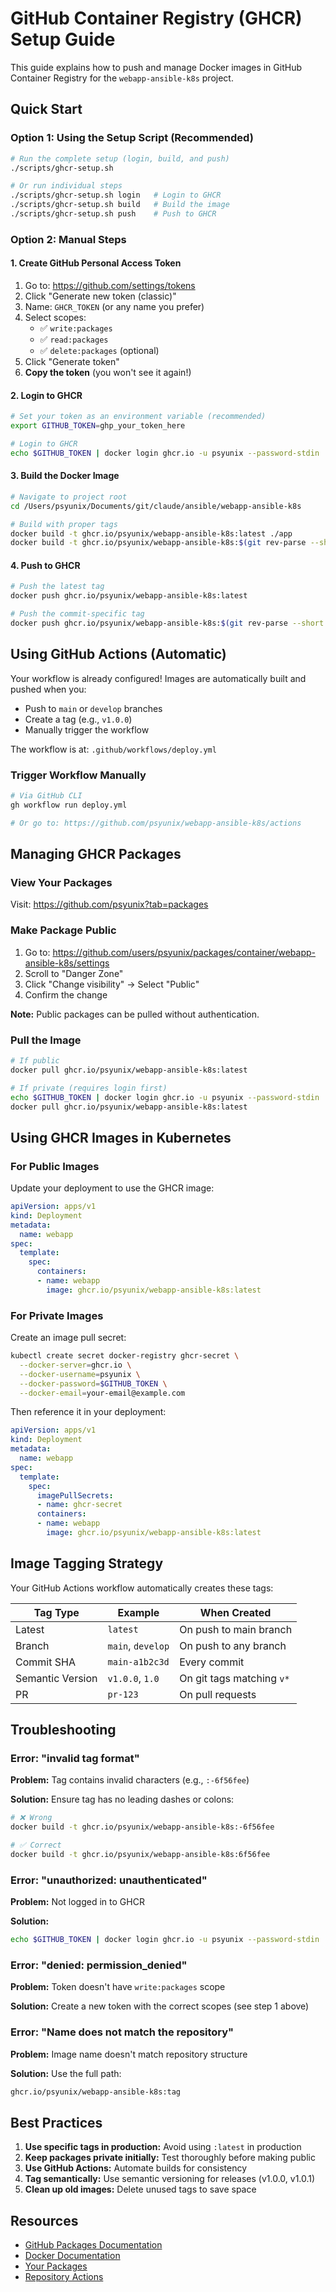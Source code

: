 # GitHub Container Registry (GHCR) Setup Guide

This guide explains how to push and manage Docker images in GitHub Container Registry for the `webapp-ansible-k8s` project.

## Quick Start

### Option 1: Using the Setup Script (Recommended)

```bash
# Run the complete setup (login, build, and push)
./scripts/ghcr-setup.sh

# Or run individual steps
./scripts/ghcr-setup.sh login   # Login to GHCR
./scripts/ghcr-setup.sh build   # Build the image
./scripts/ghcr-setup.sh push    # Push to GHCR
```

### Option 2: Manual Steps

#### 1. Create GitHub Personal Access Token

1. Go to: https://github.com/settings/tokens
2. Click "Generate new token (classic)"
3. Name: `GHCR_TOKEN` (or any name you prefer)
4. Select scopes:
   - ✅ `write:packages`
   - ✅ `read:packages`
   - ✅ `delete:packages` (optional)
5. Click "Generate token"
6. **Copy the token** (you won't see it again!)

#### 2. Login to GHCR

```bash
# Set your token as an environment variable (recommended)
export GITHUB_TOKEN=ghp_your_token_here

# Login to GHCR
echo $GITHUB_TOKEN | docker login ghcr.io -u psyunix --password-stdin
```

#### 3. Build the Docker Image

```bash
# Navigate to project root
cd /Users/psyunix/Documents/git/claude/ansible/webapp-ansible-k8s

# Build with proper tags
docker build -t ghcr.io/psyunix/webapp-ansible-k8s:latest ./app
docker build -t ghcr.io/psyunix/webapp-ansible-k8s:$(git rev-parse --short HEAD) ./app
```

#### 4. Push to GHCR

```bash
# Push the latest tag
docker push ghcr.io/psyunix/webapp-ansible-k8s:latest

# Push the commit-specific tag
docker push ghcr.io/psyunix/webapp-ansible-k8s:$(git rev-parse --short HEAD)
```

## Using GitHub Actions (Automatic)

Your workflow is already configured! Images are automatically built and pushed when you:

- Push to `main` or `develop` branches
- Create a tag (e.g., `v1.0.0`)
- Manually trigger the workflow

The workflow is at: `.github/workflows/deploy.yml`

### Trigger Workflow Manually

```bash
# Via GitHub CLI
gh workflow run deploy.yml

# Or go to: https://github.com/psyunix/webapp-ansible-k8s/actions
```

## Managing GHCR Packages

### View Your Packages

Visit: https://github.com/psyunix?tab=packages

### Make Package Public

1. Go to: https://github.com/users/psyunix/packages/container/webapp-ansible-k8s/settings
2. Scroll to "Danger Zone"
3. Click "Change visibility" → Select "Public"
4. Confirm the change

**Note:** Public packages can be pulled without authentication.

### Pull the Image

```bash
# If public
docker pull ghcr.io/psyunix/webapp-ansible-k8s:latest

# If private (requires login first)
echo $GITHUB_TOKEN | docker login ghcr.io -u psyunix --password-stdin
docker pull ghcr.io/psyunix/webapp-ansible-k8s:latest
```

## Using GHCR Images in Kubernetes

### For Public Images

Update your deployment to use the GHCR image:

```yaml
apiVersion: apps/v1
kind: Deployment
metadata:
  name: webapp
spec:
  template:
    spec:
      containers:
      - name: webapp
        image: ghcr.io/psyunix/webapp-ansible-k8s:latest
```

### For Private Images

Create an image pull secret:

```bash
kubectl create secret docker-registry ghcr-secret \
  --docker-server=ghcr.io \
  --docker-username=psyunix \
  --docker-password=$GITHUB_TOKEN \
  --docker-email=your-email@example.com
```

Then reference it in your deployment:

```yaml
apiVersion: apps/v1
kind: Deployment
metadata:
  name: webapp
spec:
  template:
    spec:
      imagePullSecrets:
      - name: ghcr-secret
      containers:
      - name: webapp
        image: ghcr.io/psyunix/webapp-ansible-k8s:latest
```

## Image Tagging Strategy

Your GitHub Actions workflow automatically creates these tags:

| Tag Type | Example | When Created |
|----------|---------|--------------|
| Latest | `latest` | On push to main branch |
| Branch | `main`, `develop` | On push to any branch |
| Commit SHA | `main-a1b2c3d` | Every commit |
| Semantic Version | `v1.0.0`, `1.0` | On git tags matching `v*` |
| PR | `pr-123` | On pull requests |

## Troubleshooting

### Error: "invalid tag format"

**Problem:** Tag contains invalid characters (e.g., `:-6f56fee`)

**Solution:** Ensure tag has no leading dashes or colons:
```bash
# ❌ Wrong
docker build -t ghcr.io/psyunix/webapp-ansible-k8s:-6f56fee

# ✅ Correct
docker build -t ghcr.io/psyunix/webapp-ansible-k8s:6f56fee
```

### Error: "unauthorized: unauthenticated"

**Problem:** Not logged in to GHCR

**Solution:**
```bash
echo $GITHUB_TOKEN | docker login ghcr.io -u psyunix --password-stdin
```

### Error: "denied: permission_denied"

**Problem:** Token doesn't have `write:packages` scope

**Solution:** Create a new token with the correct scopes (see step 1 above)

### Error: "Name does not match the repository"

**Problem:** Image name doesn't match repository structure

**Solution:** Use the full path:
```bash
ghcr.io/psyunix/webapp-ansible-k8s:tag
```

## Best Practices

1. **Use specific tags in production:** Avoid using `:latest` in production
2. **Keep packages private initially:** Test thoroughly before making public
3. **Use GitHub Actions:** Automate builds for consistency
4. **Tag semantically:** Use semantic versioning for releases (v1.0.0, v1.0.1)
5. **Clean up old images:** Delete unused tags to save space

## Resources

- [GitHub Packages Documentation](https://docs.github.com/en/packages)
- [Docker Documentation](https://docs.docker.com/)
- [Your Packages](https://github.com/psyunix?tab=packages)
- [Repository Actions](https://github.com/psyunix/webapp-ansible-k8s/actions)
